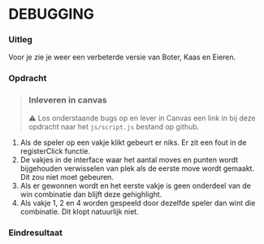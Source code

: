 # DEBUGGING

### Uitleg

Voor je zie je weer een verbeterde versie van Boter, Kaas en Eieren.

### Opdracht

> ### Inleveren in canvas
> :warning: Los onderstaande bugs op en lever in Canvas een link in bij deze opdracht naar het `js/script.js` bestand op github.

1. Als de speler op een vakje klikt gebeurt er niks. Er zit een fout in de registerClick functie.
2. De vakjes in de interface waar het aantal moves en punten wordt bijgehouden verwisselen van plek als de eerste move wordt gemaakt. Dit zou niet moet gebeuren.
3. Als er gewonnen wordt en het eerste vakje is geen onderdeel van de win combinatie dan blijft deze gehighlight. 
4. Als vakje 1, 2 en 4 worden gespeeld door dezelfde speler dan wint die combinatie. Dit klopt natuurlijk niet. 
### Eindresultaat
